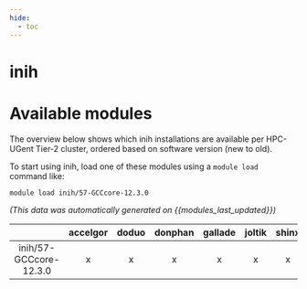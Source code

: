 ```yaml
---
hide:
  - toc
---
```


inih
====

# Available modules


The overview below shows which inih installations are available per HPC-UGent Tier-2 cluster, ordered based on software version (new to old).

To start using inih, load one of these modules using a `module load` command like:

```shell
module load inih/57-GCCcore-12.3.0
```

*(This data was automatically generated on {{modules_last_updated}})*  

| |accelgor|doduo|donphan|gallade|joltik|shinx|skitty|
| :---: | :---: | :---: | :---: | :---: | :---: | :---: | :---: |
|inih/57-GCCcore-12.3.0|x|x|x|x|x|x|x|
